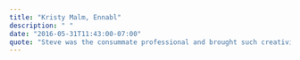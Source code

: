 ```yaml
---
title: "Kristy Malm, Ennabl"
description: " "
date: "2016-05-31T11:43:00-07:00"
quote: "Steve was the consummate professional and brought such creativity and style to our site! He was prompt, flexible and worked with us to incorporate his talent with our vision. We’ll use him again in a heartbeat!"
---
```

